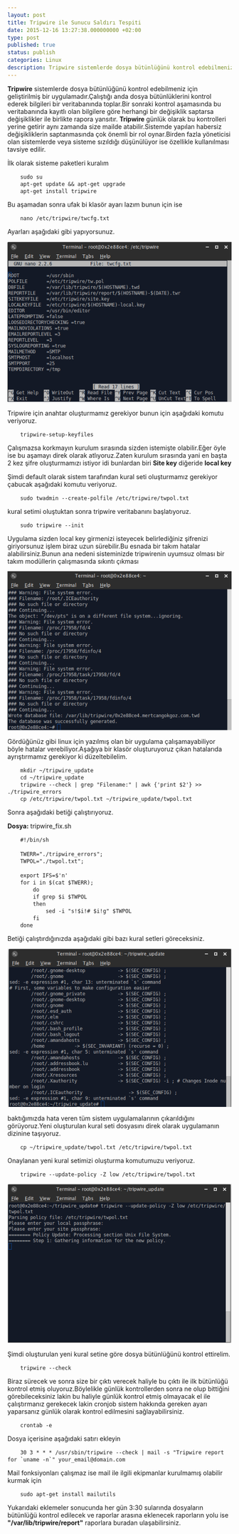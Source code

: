 ```yaml
---
layout: post
title: Tripwire ile Sunucu Saldırı Tespiti
date: 2015-12-16 13:27:38.000000000 +02:00
type: post
published: true
status: publish
categories: Linux
description: Tripwire sistemlerde dosya bütünlüğünü kontrol edebilmeniz için geliştirilmiş bir uygulamadır.Çalıştığı anda dosya bütünlüklerini kontrol
---
```


**Tripwire** sistemlerde dosya bütünlüğünü kontrol edebilmeniz için geliştirilmiş bir uygulamadır.Çalıştığı anda dosya bütünlüklerini kontrol ederek bilgileri bir veritabanında toplar.Bir sonraki kontrol aşamasında bu veritabanında kayıtlı olan bilgilere göre herhangi bir değişiklik saptarsa değişiklikler ile birlikte rapora yansıtır. **Tripwire** günlük olarak bu kontrolleri yerine getirir aynı zamanda size mailde atabilir.Sistemde yapılan habersiz değişikliklerin saptanmasında çok önemli bir rol oynar.Birden fazla yöneticisi olan sistemlerde veya sisteme sızıldığı düşünülüyor ise özellikle kullanılması tavsiye edilir.

İlk olarak sisteme paketleri&nbsp;kuralım

```
    sudo su
    apt-get update && apt-get upgrade
    apt-get install tripwire
```

Bu aşamadan sonra ufak bi klasör ayarı lazım bunun için ise

```
    nano /etc/tripwire/twcfg.txt
```

Ayarları aşağıdaki gibi yapıyorsunuz.

![tripwiregorsel1](/assets/tripwiregorsel1.png)

Tripwire için anahtar oluşturmamız gerekiyor bunun için aşağıdaki komutu veriyoruz.

```
    tripwire-setup-keyfiles
```

Çalışmazsa korkmayın kurulum sırasında sizden istemişte olabilir.Eğer öyle ise bu aşamayı direk olarak atlıyoruz.Zaten kurulum sırasında yani en başta 2 kez şifre oluşturmamızı istiyor idi bunlardan biri **Site key** diğeride **local key**

Şimdi default olarak sistem tarafından kural seti oluşturmamız gerekiyor çabucak aşağıdaki komutu veriyoruz.

```
    sudo twadmin --create-polfile /etc/tripwire/twpol.txt
```

kural setimi oluştuktan sonra tripwire veritabanını başlatıyoruz.

```
    sudo tripwire --init
```

Uygulama sizden local key girmenizi isteyecek belirlediğiniz şifrenizi giriyorsunuz işlem biraz uzun sürebilir.Bu esnada bir takım hatalar alabilirsiniz.Bunun ana nedeni sisteminizde tripwirenin uyumsuz olması bir takım modüllerin çalışmasında sıkıntı çıkması

![tripwiregorsel2](/assets/tripwiregorsel2.png)

Gördüğünüz gibi linux için yazılmış olan bir uygulama çalışamayabiliyor böyle hatalar verebiliyor.Aşağıya bir klasör oluşturuyoruz çıkan hatalarıda ayrıştırmamız gerekiyor ki düzeltebilelim.

```
    mkdir ~/tripwire_update
    cd ~/tripwire_update
    tripwire --check | grep "Filename:" | awk {'print $2'} >> ./tripwire_errors
    cp /etc/tripwire/twpol.txt ~/tripwire_update/twpol.txt
```

Sonra aşağıdaki betiği çalıştırıyoruz.

**Dosya:** tripwire\_fix.sh

```
    #!/bin/sh

    TWERR="./tripwire_errors";
    TWPOL="./twpol.txt";

    export IFS=$'n'
    for i in $(cat $TWERR);
        do
        if grep $i $TWPOL
        then
            sed -i "s!$i!# $i!g" $TWPOL
        fi
    done
```

Betiği çalıştırdığınızda aşağıdaki gibi bazı kural setleri göreceksiniz.

![tripwiregorsel3](/assets/tripwiregorsel3.png)

baktığımızda hata veren tüm sistem uygulamalarının çıkarıldığını görüyoruz.Yeni oluşturulan kural seti dosyasını direk olarak uygulamanın dizinine taşıyoruz.

```
    cp ~/tripwire_update/twpol.txt /etc/tripwire/twpol.txt
```

Onaylanan yeni kural setimizi oluşturma komutumuzu veriyoruz.

```
    tripwire --update-policy -Z low /etc/tripwire/twpol.txt
```

![tripwiregorsel4](/assets/tripwiregorsel4.png)

Şimdi oluşturulan yeni kural setine göre dosya bütünlüğünü kontrol ettirelim.

```
    tripwire --check
```

Biraz sürecek ve sonra size bir çıktı verecek haliyle bu çıktı ile ilk bütünlüğü kontrol etmiş oluyoruz.Böylelikle günlük kontrollerden sonra ne olup bittiğini görebileceksiniz lakin bu haliyle günlük kontrol etmiş olmayacak el ile çalıştırmanız gerekecek lakin cronjob sistem hakkında gereken ayarı yaparsanız günlük olarak kontrol edilmesini sağlayabilirsiniz.

```
    crontab -e
```

Dosya içerisine aşağıdaki satırı ekleyin

```
    30 3 * * * /usr/sbin/tripwire --check | mail -s "Tripwire report for `uname -n`" your_email@domain.com
```

Mail fonksiyonları çalışmaz ise mail ile ilgili ekipmanlar kurulmamış olabilir kurmak için

```
    sudo apt-get install mailutils
```

Yukarıdaki eklemeler sonucunda her gün 3:30 sularında dosyaların bütünlüğü kontrol edilecek ve raporlar arasına eklenecek raporların yolu ise **"/var/lib/tripwire/report"** raporlara buradan ulaşabilirsiniz.
